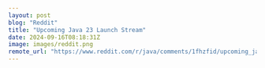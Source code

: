 ```yaml
---
layout: post
blog: "Reddit"
title: "Upcoming Java 23 Launch Stream"
date: 2024-09-16T08:18:31Z
image: images/reddit.png
remote_url: "https://www.reddit.com/r/java/comments/1fhzfid/upcoming_java_23_launch_stream/"
---
```

